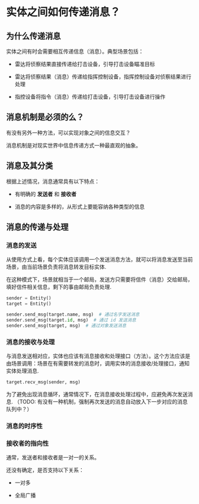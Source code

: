 # 实体之间如何传递消息？

## 为什么传递消息

实体之间有时会需要相互传递信息（消息）。典型场景包括：

* 雷达将侦察结果直接传递给打击设备，引导打击设备瞄准目标

* 雷达将侦察结果（消息）传递给指挥控制设备，指挥控制设备对侦察结果进行处理

* 指控设备将指令（消息）传递给打击设备，引导打击设备进行操作


## 消息机制是必须的么？

有没有另外一种方法，可以实现对象之间的信息交互？

消息机制是对现实世界中信息传递方式一种最直观的抽象。


## 消息及其分类

根据上述情况，消息通常具有以下特点：

* 有明确的 **发送者** 和 **接收者**

* 消息的内容是多样的，从形式上要能容纳各种类型的信息


## 消息的传递与处理

### 消息的发送

从使用方式上看，每个实体应该调用一个发送消息方法，就可以将消息发送至当前场景，由当前场景负责将消息转发目标实体.

在这种模式下，场景就相当于一个邮局，发送方只需要将信件（消息）交给邮局，填好信件相关信息，剩下的事由邮局负责处理.

``` python
sender = Entity()
target = Entity()

sender.send_msg(target.name, msg)  # 通过名字发送消息
sender.send_msg(target.id, msg)  # 通过 id 发送消息
sender.send_msg(target, msg)  # 通过对象发送消息
```

### 消息的接收与处理

与消息发送相对应，实体也应该有消息接收和处理接口（方法）。这个方法应该是由场景调用：场景在有需要转发的消息时，调用实体的消息接收/处理接口，通知实体处理消息.

```python
target.recv_msg(sender, msg)
```

为了避免出现消息循环，通常情况下，在消息接收处理过程中，应避免再次发送消息. （TODO: 有没有一种机制，强制再次发送的消息自动放入下一步对应的消息队列中？）


### 消息的时序性



### 接收者的指向性

通常，发送者和接收者是一对一的关系。

还没有确定，是否支持以下关系：

* 一对多

* 全局广播


